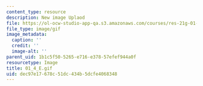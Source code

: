 ```yaml
---
content_type: resource
description: New image Uplaod
file: https://ol-ocw-studio-app-qa.s3.amazonaws.com/courses/res-21g-01-kana-spring-2010/dec97e17678c51dc434b5dcfe4068348_01_4_E.gif
file_type: image/gif
image_metadata:
  caption: ''
  credit: ''
  image-alt: ''
parent_uid: 1b1c5f50-5265-e716-e378-57efef944a0f
resourcetype: Image
title: 01_4_E.gif
uid: dec97e17-678c-51dc-434b-5dcfe4068348
---
```

